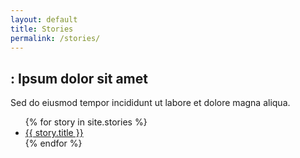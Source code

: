 ```yaml
---
layout: default
title: Stories
permalink: /stories/
---
```


<h2>: Ipsum dolor sit amet</h2>

Sed do eiusmod tempor incididunt ut labore et dolore magna aliqua.

<ul class="StoriesList">
  {% for story in site.stories %}
    <li><a href="{{ story.url | relative_url }}">{{ story.title }}</a></li>
  {% endfor %}
</ul>

